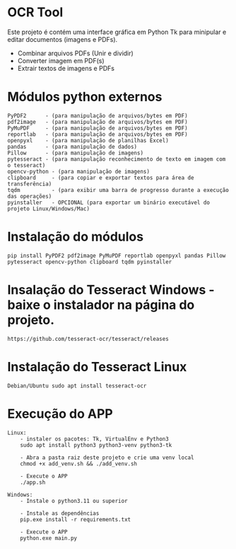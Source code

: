 # OCR Tool

Este projeto é contém uma interface gráfica em Python Tk para minipular e editar documentos (imagens e PDFs).

- Combinar arquivos PDFs (Unir e dividir)
- Converter imagem em PDF(s)
- Extrair textos de imagens e PDFs

# Módulos python externos
    PyPDF2      - (para manipulação de arquivos/bytes em PDF)
    pdf2image   - (para manipulação de arquivos/bytes em PDF)
    PyMuPDF     - (para manipulação de arquivos/bytes em PDF)
    reportlab   - (para manipulação de arquivos/bytes em PDF)
    openpyxl    - (para manipulação de planilhas Excel)
    pandas      - (para manipulação de dados)
    Pillow      - (para manipulação de imagens)
    pytesseract - (para manipulação reconhecimento de texto em imagem com o tesseract)
    opencv-python - (para manipulação de imagens)
    clipboard     - (para copiar e exportar textos para área de transferência)
    tqdm          - (para exibir uma barra de progresso durante a execução das operações)
    pyinstaller   - OPCIONAL (para exportar um binário executável do projeto Linux/Windows/Mac)

# Instalação do módulos
    pip install PyPDF2 pdf2image PyMuPDF reportlab openpyxl pandas Pillow pytesseract opencv-python clipboard tqdm pyinstaller

# Insalação do Tesseract Windows - baixe o instalador na página do projeto.
    https://github.com/tesseract-ocr/tesseract/releases

# Instalação do Tesseract Linux
    Debian/Ubuntu sudo apt install tesseract-ocr

# Execução do APP 
    Linux:
        - instaler os pacotes: Tk, VirtualEnv e Python3 
        sudo apt install python3 python3-venv python3-tk

        - Abra a pasta raiz deste projeto e crie uma venv local
        chmod +x add_venv.sh && ./add_venv.sh

        - Execute o APP
        ./app.sh

    Windows:
        - Instale o python3.11 ou superior
        
        - Instale as dependências
        pip.exe install -r requirements.txt

        - Execute o APP
        python.exe main.py

